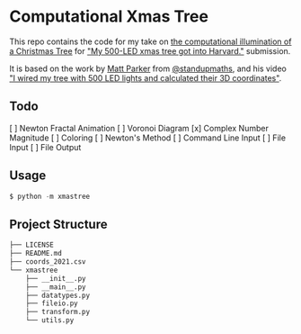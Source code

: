 # Computational Xmas Tree

This repo contains the code for my take on [the computational illumination of a Christmas Tree](https://github.com/GSD6338/XmasTree) for ["My 500-LED xmas tree got into Harvard."](https://www.youtube.com/watch?v=WuMRJf6B5Q4) submission.

It is based on the work by [Matt Parker](https://www.youtube.com/channel/UCSju5G2aFaWMqn-_0YBtq5A) from [@standupmaths](https://github.com/standupmaths/), and his video ["I wired my tree with 500 LED lights and calculated their 3D coordinates"](https://www.youtube.com/watch?v=TvlpIojusBE).

## Todo

[ ] Newton Fractal Animation
    [ ] Voronoi Diagram
        [x] Complex Number Magnitude
    [ ] Coloring
    [ ] Newton's Method
[ ] Command Line Input
    [ ] File Input
    [ ] File Output

## Usage

```s
$ python -m xmastree
```

## Project Structure

```s
├── LICENSE
├── README.md
├── coords_2021.csv
└── xmastree
    ├── __init__.py
    ├── __main__.py
    ├── datatypes.py
    ├── fileio.py
    ├── transform.py
    └── utils.py
```
